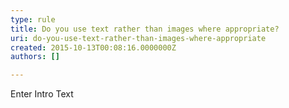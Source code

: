 ```yaml
---
type: rule
title: Do you use text rather than images where appropriate?
uri: do-you-use-text-rather-than-images-where-appropriate
created: 2015-10-13T00:08:16.0000000Z
authors: []

---
```




<span class='intro'> Enter Intro Text </span>




